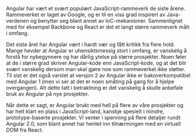 Angular har vært et svært populært JavaScript-rammeverk de siste årene. Rammeverket er laget av Google, og er til en viss grad inspirert av Java-verdenen og benytter seg blant annet av IoC-mekanismer. Sammenlignet med for eksempel Backbone og React er det et langt større rammeverk målt i omfang.

Det siste året har Angular vært i hardt vær og fått kritikk fra flere hold. Mange hevder at Angular er uhensiktsmessig stort i omfang, er vanskelig å forstå for nybegynnere og har dårlig ytelse på større prosjekter. Noen føler at de i større grad skriver Angular-kode enn JavaScript-kode, og at det blir svært vanskelig dersom man skal gjøre noe som rammeverket ikke støtter. Til sist er det også varslet at versjon 2 av Angular ikke er bakoverkompatibel med Angular 1 (men vi ser at det er noen småting på gang for å hjelpe overgangen). Alt dette tatt i betraktning er det vanskelig å skulle anbefale bruk av Angular på nye prosjekter.

Når dette er sagt, er Angular brukt med hell på flere av våre prosjekter og har helt klart en plass i JavaScript-land, kanskje spesielt i mindre, prototype-baserte prosjekter. Vi venter i spenning på flere detaljer rundt Angular 2.0, som blant annet har hentet inn tilnærmingen med en virtuell DOM fra React.
